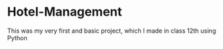 # Hotel-Management
This was my very first and basic project, which I made in class 12th using Python
